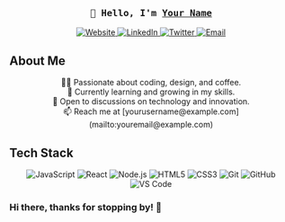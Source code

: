 <!-- Introduction -->
<h3 align="center">
  <samp>👋 Hello, I'm
    <b><a href="https://yourwebsite.com" target="_blank">Your Name</a></b>
  </samp>
</h3>

<p align="center">
  <a href="https://yourwebsite.com" target="_blank">
    <img src="https://img.shields.io/badge/Website-000000?style=for-the-badge&logo=google-chrome&logoColor=white" alt="Website" />
  </a>
  <a href="https://linkedin.com/in/yourusername" target="_blank">
    <img src="https://img.shields.io/badge/LinkedIn-000000?style=for-the-badge&logo=linkedin&logoColor=white" alt="LinkedIn" />
  </a>
  <a href="https://twitter.com/yourusername" target="_blank">
    <img src="https://img.shields.io/badge/Twitter-000000?style=for-the-badge&logo=twitter&logoColor=white" alt="Twitter" />
  </a>
  <a href="mailto:youremail@example.com" target="_blank">
    <img src="https://img.shields.io/badge/Email-000000?style=for-the-badge&logo=gmail&logoColor=white" alt="Email" />
  </a>
</p>

<!-- About Section -->
## About Me

<p align="center">
  👨‍💻 Passionate about coding, design, and coffee.<br>
  🌱 Currently learning and growing in my skills.<br>
  💬 Open to discussions on technology and innovation.<br>
  📫 Reach me at [yourusername@example.com](mailto:youremail@example.com)<br>
</p>

## Tech Stack

<p align="center">
  <img src="https://img.shields.io/badge/-JavaScript-000000?style=flat-square&logo=javascript" alt="JavaScript" />
  <img src="https://img.shields.io/badge/-React-000000?style=flat-square&logo=react" alt="React" />
  <img src="https://img.shields.io/badge/-Node.js-000000?style=flat-square&logo=node.js" alt="Node.js" />
  <img src="https://img.shields.io/badge/-HTML5-000000?style=flat-square&logo=html5" alt="HTML5" />
  <img src="https://img.shields.io/badge/-CSS3-000000?style=flat-square&logo=css3" alt="CSS3" />
  <img src="https://img.shields.io/badge/-Git-000000?style=flat-square&logo=git" alt="Git" />
  <img src="https://img.shields.io/badge/-GitHub-000000?style=flat-square&logo=github" alt="GitHub" />
  <img src="https://img.shields.io/badge/-VS%20Code-000000?style=flat-square&logo=visual-studio-code" alt="VS Code" />
</p>

### Hi there, thanks for stopping by! 👋
